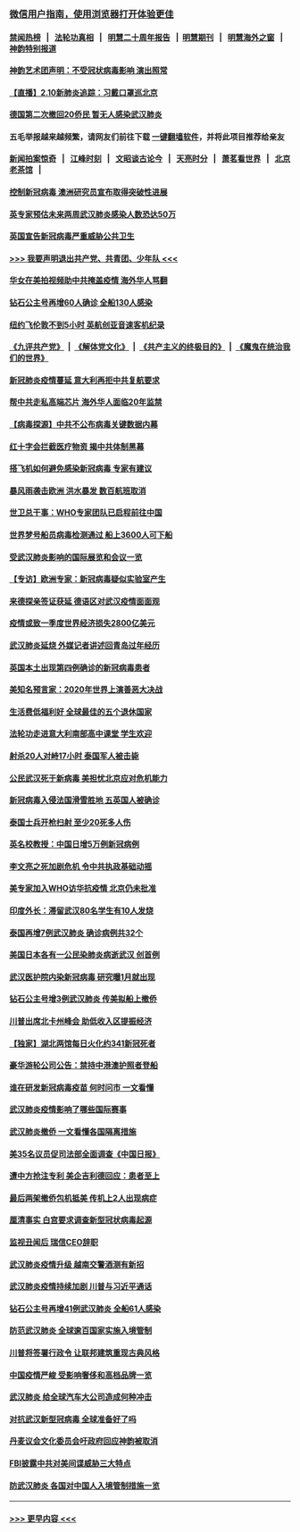 ### [微信用户指南，使用浏览器打开体验更佳](https://github.com/gfw-breaker/banned-news1/blob/master/indexes/wechat-guide.md?t=0)
#### [禁闻热榜](热点新闻.md?t=0)  &nbsp;&nbsp;|&nbsp;&nbsp; [法轮功真相](https://github.com/gfw-breaker/truth/blob/master/README.md?t=0) &nbsp;&nbsp;|&nbsp;&nbsp; [明慧二十周年报告](https://github.com/gfw-breaker/mh-reports/blob/master/README.md?t=0) &nbsp;&nbsp;|&nbsp;&nbsp;[明慧期刊](https://github.com/gfw-breaker/mh-qikan) &nbsp;&nbsp;|&nbsp;&nbsp; [明慧海外之窗](https://github.com/gfw-breaker/mh-news/blob/master/README.md?t=0) &nbsp;&nbsp;|&nbsp;&nbsp; [神韵特别报道](https://github.com/gfw-breaker/mh-news/blob/master/shenyun.md?t=0)
#### [神韵艺术团声明：不受冠状病毒影响 演出照常](../pages/nsc418/n11858801.md?t=02102244) 
#### [【直播】2.10新肺炎追踪：习戴口罩巡北京](../pages/nsc418/n11858548.md?t=02102244) 
#### [德国第二次撤回20侨民 暂无人感染武汉肺炎](../pages/nsc418/n11858633.md?t=02102244) 
#### 五毛举报越来越频繁，请网友们前往下载 [一键翻墙软件](https://github.com/gfw-breaker/ssr-accounts)，并将此项目推荐给亲友
#### [新闻拍案惊奇](https://github.com/gfw-breaker/banned-news1/blob/master/pages/link4.md) &nbsp;&nbsp;|&nbsp;&nbsp; [江峰时刻](https://github.com/gfw-breaker/banned-news1/blob/master/pages/link4.md) &nbsp;&nbsp;|&nbsp;&nbsp; [文昭谈古论今](https://github.com/gfw-breaker/banned-news1/blob/master/pages/link4.md) &nbsp;&nbsp;|&nbsp;&nbsp; [天亮时分](https://github.com/gfw-breaker/banned-news1/blob/master/pages/link4.md) &nbsp;&nbsp;|&nbsp;&nbsp; [萧茗看世界](https://github.com/gfw-breaker/banned-news1/blob/master/pages/link4.md) &nbsp;&nbsp;|&nbsp;&nbsp; [北京老茶馆](https://github.com/gfw-breaker/banned-news1/blob/master/pages/link4.md) &nbsp;&nbsp;|&nbsp;&nbsp; 
#### [控制新冠病毒 澳洲研究员宣布取得突破性进展](../pages/nsc418/n11858505.md?t=02102244) 
#### [英专家预估未来两周武汉肺炎感染人数恐达50万](../pages/nsc418/n11857886.md?t=02102244) 
#### [英国宣告新冠病毒严重威胁公共卫生](../pages/nsc418/n11858285.md?t=02102244) 
#### [>>> 我要声明退出共产党、共青团、少年队 <<<](https://github.com/begood0513/goodnews/blob/master/quit/letter.md) 
#### [华女在美拍视频助中共掩盖疫情 海外华人骂翻](../pages/nsc418/n11857407.md?t=02102244) 
#### [钻石公主号再增60人确诊 全船130人感染](../pages/nsc418/n11857366.md?t=02102244) 
#### [纽约飞伦敦不到5小时 英航创亚音速客机纪录](../pages/nsc418/n11857405.md?t=02102244) 
#### [《九评共产党》](https://github.com/begood0513/9ping.md/blob/master/README.md) &nbsp;|&nbsp; [《解体党文化》](../../../../jtdwh.md/blob/master/README.md)  &nbsp;|&nbsp; [《共产主义的终极目的》](../../../../gczydzjmd.md/blob/master/README.md) &nbsp;|&nbsp; [《魔鬼在统治我们的世界》](../../../../mgztzwmdsj.md/blob/master/README.md) 
#### [新冠肺炎疫情蔓延 意大利再拒中共复航要求](../pages/nsc418/n11857200.md?t=02102244) 
#### [帮中共走私高端芯片 海外华人面临20年监禁](../pages/nsc418/n11855016.md?t=02102244) 
#### [【病毒探源】中共不公布病毒关键数据内幕](../pages/nsc418/n11856584.md?t=02102244) 
#### [红十字会拦截医疗物资 揭中共体制黑幕](../pages/nsc418/n11856750.md?t=02102244) 
#### [搭飞机如何避免感染新冠病毒 专家有建议](../pages/nsc418/n11853427.md?t=02102244) 
#### [暴风雨袭击欧洲 洪水暴发 数百航班取消](../pages/nsc418/n11856453.md?t=02102244) 
#### [世卫总干事：WHO专家团队已启程前往中国](../pages/nsc418/n11856612.md?t=02102244) 
#### [世界梦号船员病毒检测通过 船上3600人可下船](../pages/nsc418/n11856520.md?t=02102244) 
#### [受武汉肺炎影响的国际展览和会议一览](../pages/nsc418/n11856420.md?t=02102244) 
#### [【专访】欧洲专家：新冠病毒疑似实验室产生](../pages/nsc418/n11856378.md?t=02102244) 
#### [来德探亲签证获延 德语区对武汉疫情面面观](../pages/nsc418/n11856283.md?t=02102244) 
#### [疫情或致一季度世界经济损失2800亿美元](../pages/nsc418/n11855639.md?t=02102244) 
#### [武汉肺炎延烧 外媒记者讲述回青岛过年经历](../pages/nsc418/n11856159.md?t=02102244) 
#### [英国本土出现第四例确诊的新冠病毒患者](../pages/nsc418/n11855930.md?t=02102244) 
#### [美知名预言家：2020年世界上演善恶大决战](../pages/nsc418/n11855418.md?t=02102244) 
#### [生活费低福利好 全球最佳的五个退休国家](../pages/nsc418/n11848347.md?t=02102244) 
#### [法轮功走进意大利南部高中课堂 学生欢迎](../pages/nsc418/n11853859.md?t=02102244) 
#### [射杀20人对峙17小时 泰国军人被击毙](../pages/nsc418/n11854869.md?t=02102244) 
#### [公民武汉死于新病毒 美担忧北京应对危机能力](../pages/nsc418/n11854331.md?t=02102244) 
#### [新冠病毒入侵法国滑雪胜地 五英国人被确诊](../pages/nsc418/n11854307.md?t=02102244) 
#### [泰国士兵开枪扫射 至少20死多人伤](../pages/nsc418/n11854276.md?t=02102244) 
#### [英名校教授：中国日增5万例新冠病例](../pages/nsc418/n11854174.md?t=02102244) 
#### [李文亮之死加剧危机 令中共执政基础动摇](../pages/nsc418/n11854003.md?t=02102244) 
#### [美专家加入WHO访华抗疫情 北京仍未批准](../pages/nsc418/n11854043.md?t=02102244) 
#### [印度外长：滞留武汉80名学生有10人发烧](../pages/nsc418/n11853821.md?t=02102244) 
#### [泰国再增7例武汉肺炎 确诊病例共32个](../pages/nsc418/n11853808.md?t=02102244) 
#### [美国日本各有一公民染肺炎病逝武汉 创首例](../pages/nsc418/n11853509.md?t=02102244) 
#### [武汉医护院内染新冠病毒 研究曝1月就出现](../pages/nsc418/n11852928.md?t=02102244) 
#### [钻石公主号增3例武汉肺炎 传美拟船上撤侨](../pages/nsc418/n11853240.md?t=02102244) 
#### [川普出席北卡州峰会 助低收入区提振经济](../pages/nsc418/n11853232.md?t=02102244) 
#### [【独家】湖北两馆每日火化约341新冠死者](../pages/nsc418/n11845444.md?t=02102244) 
#### [豪华游轮公司公告：禁持中港澳护照者登船](../pages/nsc418/n11852761.md?t=02102244) 
#### [谁在研发新冠病毒疫苗 何时问市 一文看懂](../pages/nsc418/n11852840.md?t=02102244) 
#### [武汉肺炎疫情影响了哪些国际赛事](../pages/nsc418/n11852441.md?t=02102244) 
#### [武汉肺炎撤侨 一文看懂各国隔离措施](../pages/nsc418/n11844216.md?t=02102244) 
#### [美35名议员促司法部全面调查《中国日报》](../pages/nsc418/n11852435.md?t=02102244) 
#### [遭中方抢注专利 美企吉利德回应：患者至上](../pages/nsc418/n11852037.md?t=02102244) 
#### [最后两架撤侨包机抵美 传机上2人出现病症](../pages/nsc418/n11852173.md?t=02102244) 
#### [厘清事实 白宫要求调查新型冠状病毒起源](../pages/nsc418/n11852106.md?t=02102244) 
#### [监视丑闻后 瑞信CEO辞职](../pages/nsc418/n11852127.md?t=02102244) 
#### [武汉肺炎疫情升级 越南交警酒测有新招](../pages/nsc418/n11851632.md?t=02102244) 
#### [武汉肺炎疫情持续加剧 川普与习近平通话](../pages/nsc418/n11851613.md?t=02102244) 
#### [钻石公主号再增41例武汉肺炎 全船61人感染](../pages/nsc418/n11850401.md?t=02102244) 
#### [防范武汉肺炎 全球逾百国家实施入境管制](../pages/nsc418/n11850557.md?t=02102244) 
#### [川普将签署行政令 让联邦建筑重现古典风格](../pages/nsc418/n11850654.md?t=02102244) 
#### [中国疫情严峻 受影响奢侈和高档品牌一览](../pages/nsc418/n11850319.md?t=02102244) 
#### [武汉肺炎 给全球汽车大公司造成何种冲击](../pages/nsc418/n11850056.md?t=02102244) 
#### [对抗武汉新型冠病毒 全球准备好了吗](../pages/nsc418/n11850142.md?t=02102244) 
#### [丹麦议会文化委员会吁政府回应神韵被取消](../pages/nsc418/n11849312.md?t=02102244) 
#### [FBI披露中共对美间谍威胁三大特点](../pages/nsc418/n11849700.md?t=02102244) 
#### [防武汉肺炎 各国对中国人入境管制措施一览](../pages/nsc418/n11838726.md?t=02102244) 

----
#### [ >>> 更早内容 <<< ](../indexes/nsc418-earlier.md)
